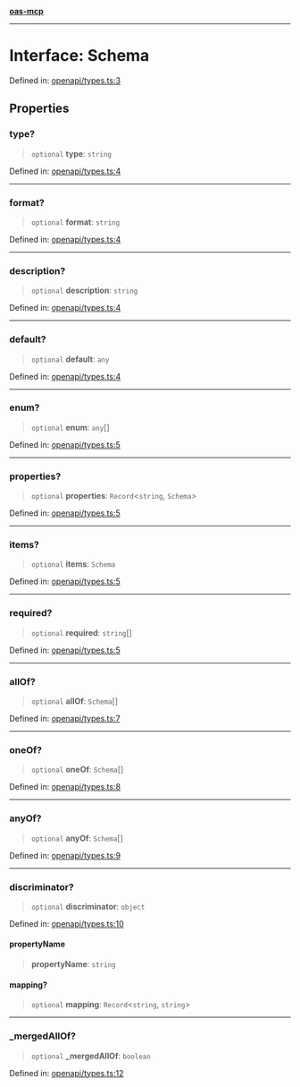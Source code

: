 [**oas-mcp**](../README.md)

***

# Interface: Schema

Defined in: [openapi/types.ts:3](https://github.com/elwizard33/oas-mcp/blob/f93270cb7f8cf145e9a87cf91a1bfb2c12486f7e/src/openapi/types.ts#L3)

## Properties

### type?

> `optional` **type**: `string`

Defined in: [openapi/types.ts:4](https://github.com/elwizard33/oas-mcp/blob/f93270cb7f8cf145e9a87cf91a1bfb2c12486f7e/src/openapi/types.ts#L4)

***

### format?

> `optional` **format**: `string`

Defined in: [openapi/types.ts:4](https://github.com/elwizard33/oas-mcp/blob/f93270cb7f8cf145e9a87cf91a1bfb2c12486f7e/src/openapi/types.ts#L4)

***

### description?

> `optional` **description**: `string`

Defined in: [openapi/types.ts:4](https://github.com/elwizard33/oas-mcp/blob/f93270cb7f8cf145e9a87cf91a1bfb2c12486f7e/src/openapi/types.ts#L4)

***

### default?

> `optional` **default**: `any`

Defined in: [openapi/types.ts:4](https://github.com/elwizard33/oas-mcp/blob/f93270cb7f8cf145e9a87cf91a1bfb2c12486f7e/src/openapi/types.ts#L4)

***

### enum?

> `optional` **enum**: `any`[]

Defined in: [openapi/types.ts:5](https://github.com/elwizard33/oas-mcp/blob/f93270cb7f8cf145e9a87cf91a1bfb2c12486f7e/src/openapi/types.ts#L5)

***

### properties?

> `optional` **properties**: `Record`\<`string`, `Schema`\>

Defined in: [openapi/types.ts:5](https://github.com/elwizard33/oas-mcp/blob/f93270cb7f8cf145e9a87cf91a1bfb2c12486f7e/src/openapi/types.ts#L5)

***

### items?

> `optional` **items**: `Schema`

Defined in: [openapi/types.ts:5](https://github.com/elwizard33/oas-mcp/blob/f93270cb7f8cf145e9a87cf91a1bfb2c12486f7e/src/openapi/types.ts#L5)

***

### required?

> `optional` **required**: `string`[]

Defined in: [openapi/types.ts:5](https://github.com/elwizard33/oas-mcp/blob/f93270cb7f8cf145e9a87cf91a1bfb2c12486f7e/src/openapi/types.ts#L5)

***

### allOf?

> `optional` **allOf**: `Schema`[]

Defined in: [openapi/types.ts:7](https://github.com/elwizard33/oas-mcp/blob/f93270cb7f8cf145e9a87cf91a1bfb2c12486f7e/src/openapi/types.ts#L7)

***

### oneOf?

> `optional` **oneOf**: `Schema`[]

Defined in: [openapi/types.ts:8](https://github.com/elwizard33/oas-mcp/blob/f93270cb7f8cf145e9a87cf91a1bfb2c12486f7e/src/openapi/types.ts#L8)

***

### anyOf?

> `optional` **anyOf**: `Schema`[]

Defined in: [openapi/types.ts:9](https://github.com/elwizard33/oas-mcp/blob/f93270cb7f8cf145e9a87cf91a1bfb2c12486f7e/src/openapi/types.ts#L9)

***

### discriminator?

> `optional` **discriminator**: `object`

Defined in: [openapi/types.ts:10](https://github.com/elwizard33/oas-mcp/blob/f93270cb7f8cf145e9a87cf91a1bfb2c12486f7e/src/openapi/types.ts#L10)

#### propertyName

> **propertyName**: `string`

#### mapping?

> `optional` **mapping**: `Record`\<`string`, `string`\>

***

### \_mergedAllOf?

> `optional` **\_mergedAllOf**: `boolean`

Defined in: [openapi/types.ts:12](https://github.com/elwizard33/oas-mcp/blob/f93270cb7f8cf145e9a87cf91a1bfb2c12486f7e/src/openapi/types.ts#L12)
